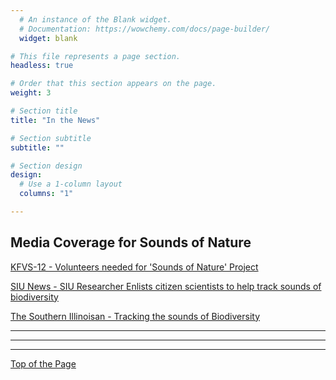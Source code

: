 ```yaml
---
  # An instance of the Blank widget.
  # Documentation: https://wowchemy.com/docs/page-builder/
  widget: blank

# This file represents a page section.
headless: true

# Order that this section appears on the page.
weight: 3

# Section title
title: "In the News"

# Section subtitle
subtitle: ""

# Section design
design:
  # Use a 1-column layout
  columns: "1"

---
```

  
  
  ## Media Coverage for Sounds of Nature
  
  [KFVS-12 - Volunteers needed for 'Sounds of Nature' Project](https://www.kfvs12.com/2022/05/06/volunteers-needed-sounds-nature-project/)    
  
  [SIU News - SIU Researcher Enlists citizen scientists to help track sounds of biodiversity](https://news.siu.edu/2022/04/042922-SIU-researcher-enlists-citizen-scientists-to-help-track-sounds-of-biodiversity.php)    
  
  [The Southern Illinoisan - Tracking the sounds of Biodiversity](https://thesouthern.com/news/local/siu/siu-researcher-enlists-citizen-scientists-to-help-track-sounds-of-biodiversity/article_ebd164ba-d200-5f18-8c69-4b91be9c7034.html)    
  
----     
  ----     
  ----     
  
  [Top of the Page](https://peaselab.com/sounds)